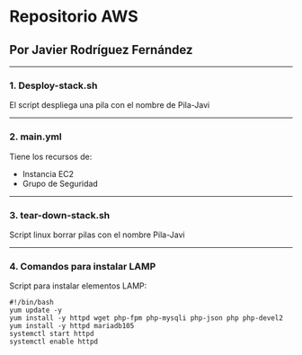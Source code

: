 # Repositorio AWS
## Por Javier Rodríguez Fernández
***
 ### 1. Desploy-stack.sh
  El script despliega una pila con el nombre de Pila-Javi
***
  ### 2. main.yml 
  Tiene los recursos de:
  - Instancia EC2
  - Grupo de Seguridad
***
  ### 3. tear-down-stack.sh 
  Script linux borrar pilas con el nombre Pila-Javi
***
  ### 4. Comandos para instalar LAMP
  Script para instalar elementos LAMP:
~~~
#!/bin/bash
yum update -y
yum install -y httpd wget php-fpm php-mysqli php-json php php-devel2
yum install -y httpd mariadb105
systemctl start httpd
systemctl enable httpd
~~~
